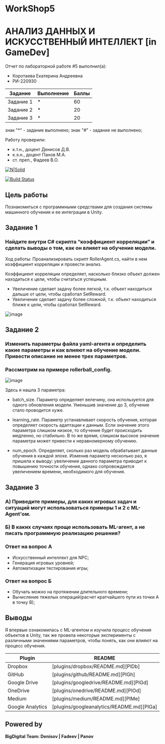 # WorkShop5
# АНАЛИЗ ДАННЫХ И ИСКУССТВЕННЫЙ ИНТЕЛЛЕКТ [in GameDev]
Отчет по лабораторной работе #5 выполнил(а):
- Коротаева Екатерина Андреевна
- РИ-220930

| Задание | Выполнение | Баллы |
| ------ | ------ | ------ |
| Задание 1 | * | 60 |
| Задание 2 | * | 20 |
| Задание 3 | * | 20 |

знак "*" - задание выполнено; знак "#" - задание не выполнено;

Работу проверили:
- к.т.н., доцент Денисов Д.В.
- к.э.н., доцент Панов М.А.
- ст. преп., Фадеев В.О.

[![N|Solid](https://cldup.com/dTxpPi9lDf.thumb.png)](https://nodesource.com/products/nsolid)

[![Build Status](https://travis-ci.org/joemccann/dillinger.svg?branch=master)](https://travis-ci.org/joemccann/dillinger)

## Цель работы
Познакомиться с программными средствами для создания системы машинного обучения и ее интеграции в Unity.

## Задание 1
### Найдите внутри C# скрипта “коэффициент корреляции” и сделать выводы о том, как он влияет на обучение модели.
Ход работы: Проанализировать скрипт RollerAgent.cs, найти в нем коэффициент корреляции и провести анализ.
  
Коэффициент корреляции определяет, насколько близко объект должен находиться к цели, чтобы считаться успешным.
- Увеличение сделает задачу более легкой, т.к. объект находиться дальше от цели, чтобы сработал SetReward.
- Увеличение сделает задачу более сложной, т.к. объект находиться ближе к цели, чтобы сработал SetReward.
  
![image](https://github.com/MsKat04/WorkShop5/assets/116561169/46f27b69-ac71-4f46-8544-8cd250fa4386)

## Задание 2
### Изменить параметры файла yaml-агента и определить какие параметры и как влияют на обучение модели. Привести описание не менее трех параметров.

### Рассмотрим на примере rollerball_config.

![image](https://github.com/MsKat04/WorkShop5/assets/116561169/a94f90e6-5b18-42c8-9c0d-84d009c4ff66)



Здесь я нашла 3 параметра:

- batch_size. Параметр определяет велечину, она используется для одного обновления модели. Уменьшив значение до 3, обучение стало проводится хуже.
  
- learning_rate. Параметр устанавливает скорость обучения, которая определяет скорость адаптации к данным. Если значение этого параметра слишком низкое, то обучение будет происходить медленно, но стабильно. В то же время, слишком высокое значение параметра может привести к неравномерному обучению.

- num_epoch. Определяет, сколько раз модель обрабатывает данные обучения в каждой эпохе. Изменив параметр несколько раз, я пришела к выводу: увеличение данного параметра приводит к повышению точности обучения, однако сопровождается увеличением времени, необходимого для обучения.

## Задание 3
### А) Приведите примеры, для каких игровых задач и ситуаций могут использоваться примеры 1 и 2 с ML-Agent’ом.
### Б) В каких случаях проще использовать ML-агент, а не писать программную реализацию решения? 

### Ответ на вопрос А
- Искусственный интеллект для NPC;
- Генерация игровых уровней;
- Автоматизации тестирования игры;

### Ответ на вопрос Б
- Обучать можно на протяжении длительного времени;
- Вычисление тяжелых операций(расчет кратчайшего пути из точки А в точку В);

## Выводы

Я впервые ознакомилась с ML-агентом и изучила процесс обучения объектов в Unity, так же провела некоторые эксперименты с различными значениями параметров, чтобы понять, как они влияют на процесс обучения.

| Plugin | README |
| ------ | ------ |
| Dropbox | [plugins/dropbox/README.md][PlDb] |
| GitHub | [plugins/github/README.md][PlGh] |
| Google Drive | [plugins/googledrive/README.md][PlGd] |
| OneDrive | [plugins/onedrive/README.md][PlOd] |
| Medium | [plugins/medium/README.md][PlMe] |
| Google Analytics | [plugins/googleanalytics/README.md][PlGa] |

## Powered by

**BigDigital Team: Denisov | Fadeev | Panov**
